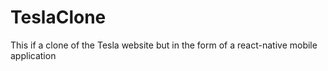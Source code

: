 # TeslaClone
This if a clone of the Tesla website but in the form of a react-native mobile application
